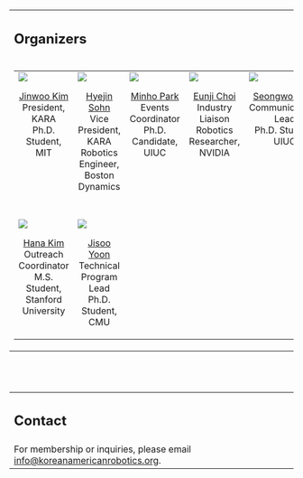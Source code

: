 <div class="section-container">
<div class="section-background" style="background-color: #ebffe7ff;"></div>
<div class="section-content">
<div id="primarycontent">
<div style="height: 20px;"></div>

<table align=center width=800px>
  <tr>
    <td> 
      <h2 id="organizers">Organizers</h2>
    </td>
  </tr>
  <tr>
    <td> 
<table>
  <tr valign=top>
    <td width=150px> 
      <img class="profile" src="./src/figure/organizers/jkim.jpg">
      <p align=center>
      <a href="https://example.com/jkim">Jinwoo Kim</a><br>
      President, KARA<br>
      Ph.D. Student, MIT
      </p>
    </td>
    <td width=150px> 
      <img class="profile" src="./src/figure/organizers/sohn.jpg">
      <p align=center>
      <a href="https://example.com/sohn">Hyejin Sohn</a><br>
      Vice President, KARA<br>
      Robotics Engineer, Boston Dynamics
      </p>
    </td>
    <td width=150px> 
      <img class="profile" src="./src/figure/organizers/park.jpg">
      <p align=center>
      <a href="https://example.com/park">Minho Park</a><br>
      Events Coordinator<br>
      Ph.D. Candidate, UIUC
      </p>
    </td>
    <td width=150px> 
      <img class="profile" src="./src/figure/organizers/choi.jpg">
      <p align=center>
      <a href="https://example.com/choi">Eunji Choi</a><br>
      Industry Liaison<br>
      Robotics Researcher, NVIDIA
      </p>
    </td>
    <td width=150px> 
      <img class="profile" src="./src/figure/organizers/lee.jpg">
      <p align=center>
      <a href="https://example.com/lee">Seongwon Lee</a><br>
      Communications Lead<br>
      Ph.D. Student, UIUC
      </p>
    </td>
  </tr>
  <tr>
    <td>
      <div style="height: 20px;"></div>
    </td>
  </tr>
  <tr valign=top>
    <td width=150px> 
      <img class="profile" src="./src/figure/organizers/kimh.jpg">
      <p align=center>
      <a href="https://example.com/kimh">Hana Kim</a><br>
      Outreach Coordinator<br>
      M.S. Student, Stanford University
      </p>
    </td>
    <td width=150px> 
      <img class="profile" src="./src/figure/organizers/yoon.jpg">
      <p align=center>
      <a href="https://example.com/yoon">Jisoo Yoon</a><br>
      Technical Program Lead<br>
      Ph.D. Student, CMU
      </p>
    </td>
  </tr>
</table>
    </td>
  </tr>
</table>

<div style="height: 40px;"></div>

<!-- Contact -->
<table align=center width=800px>
  <tr>
    <td> 
      <h2 id="contact">Contact</h2>
    </td>
  </tr>
  <tr>
    <td> 
      For membership or inquiries, please email <a href="mailto:info@koreanamericanrobotics.org"><highlight>info@koreanamericanrobotics.org</highlight></a>.
    </td>
  </tr>
</table>

<div style="height: 40px;"></div>
</div>
</div>

